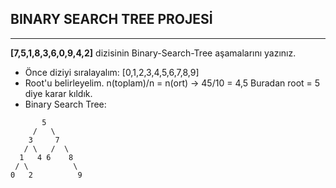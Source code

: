 ## BINARY SEARCH TREE PROJESİ
-------------------------
**[7,5,1,8,3,6,0,9,4,2]** dizisinin Binary-Search-Tree aşamalarını yazınız.
- Önce diziyi sıralayalım: [0,1,2,3,4,5,6,7,8,9]
- Root'u belirleyelim. n(toplam)/n = n(ort) -> 45/10 = 4,5 
Buradan root = 5 diye karar kıldık.
- Binary Search Tree:

```
       5  
     /   \   
    3     7  
   / \   /  \
  1   4 6    8 
 / \          \
0   2          9       
```